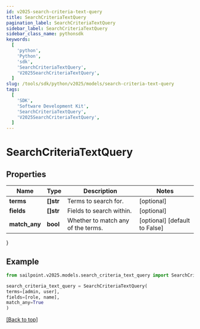 ```yaml
---
id: v2025-search-criteria-text-query
title: SearchCriteriaTextQuery
pagination_label: SearchCriteriaTextQuery
sidebar_label: SearchCriteriaTextQuery
sidebar_class_name: pythonsdk
keywords:
  [
    'python',
    'Python',
    'sdk',
    'SearchCriteriaTextQuery',
    'V2025SearchCriteriaTextQuery',
  ]
slug: /tools/sdk/python/v2025/models/search-criteria-text-query
tags:
  [
    'SDK',
    'Software Development Kit',
    'SearchCriteriaTextQuery',
    'V2025SearchCriteriaTextQuery',
  ]
---
```


# SearchCriteriaTextQuery

## Properties

| Name | Type | Description | Notes |
| --- | --- | --- | --- |
| **terms** | **[]str** | Terms to search for. | [optional] |
| **fields** | **[]str** | Fields to search within. | [optional] |
| **match_any** | **bool** | Whether to match any of the terms. | [optional] [default to False] |

}

## Example

```python
from sailpoint.v2025.models.search_criteria_text_query import SearchCriteriaTextQuery

search_criteria_text_query = SearchCriteriaTextQuery(
terms=[admin, user],
fields=[role, name],
match_any=True
)

```

[[Back to top]](#)
